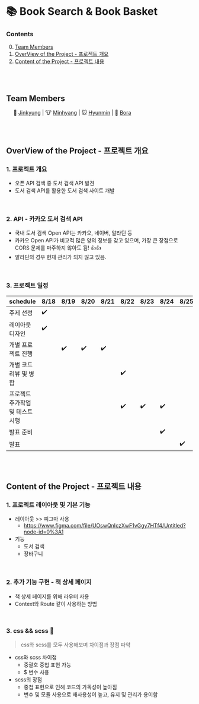 # :books: Book Search & Book Basket
### Contents
0. [Team Members](#team-members)
1. [OverView of the Project - 프로젝트 개요](#overview-of-the-project---프로젝트-개요)
2. [Content of the Project - 프로젝트 내용](#content-of-the-project---프로젝트-내용)

<br/><br/>

## Team Members

[Jinkyung]:https://github.com/realjinkyung
[Minhyang]:https://github.com/hmy343
[Hyunmin]:https://github.com/hyunminini
[Bora]:https://github.com/Bora0k

&nbsp;&nbsp;&nbsp;&nbsp; :tiger: [Jinkyung]   |  :cow: [Minhyang]  |  :mouse: [Hyunmin]  |  :sheep: [Bora]

<br/><br/>

## OverView of the Project - 프로젝트 개요
### 1. 프로젝트 개요
- 오픈 API 검색 중 도서 검색 API 발견
- 도서 검색 API를 활용한 도서 검색 사이트 개발
  
<br/>

### 2. API - 카카오 도서 검색 API
- 국내 도서 검색 Open API는 카카오, 네이버, 알라딘 등
- 카카오 Open API가 비교적 많은 양의 정보를 갖고 있으며, 가장 큰 장점으로 CORS 문제를 마주하지 않아도 됨! :+1::+1:
- 알라딘의 경우 현재 관리가 되지 않고 있음.
  
<br/>

### 3. 프로젝트 일정
| schedule | 8/18 | 8/19 | 8/20 | 8/21 | 8/22 | 8/23 | 8/24 | 8/25 |
| ----- | ----- | ----- | ----- | ----- | ----- | ----- | ----- | ----- | 
| 주제 선정 | :heavy_check_mark: |  |  |  |  |  |  |  |
| 레이아웃 디자인 | :heavy_check_mark: |  |  |  |  |  |  |  |
| 개별 프로젝트 진행 |  | :heavy_check_mark: | :heavy_check_mark: | :heavy_check_mark: |  |  |  |  |
| 개별 코드 리뷰 및 병합 |  |  |  |  | :heavy_check_mark: |  |  |  |
| 프로젝트 추가작업 및 테스트 시행 |  |  |  |  | :heavy_check_mark: | :heavy_check_mark: | :heavy_check_mark: |  |
| 발표 준비 |  |  |  |  |  |  | :heavy_check_mark: |  |
| 발표 |  |  |  |  |  |  |  | :heavy_check_mark: |
  
<br/><br/>

## Content of the Project - 프로젝트 내용
### 1. 프로젝트 레이아웃 및 기본 기능
- 레이아웃 >> 피그마 사용
  - https://www.figma.com/file/UOswQnIczXwF1vGgy7HTf4/Untitled?node-id=0%3A1
- 기능
  - 도서 검색
  - 장바구니

<br/>

### 2. 추가 기능 구현 - 책 상세 페이지
- 책 상세 페이지를 위해 라우터 사용
- Context와 Route 같이 사용하는 방법

<br/>

### 3. css && scss :mag_right:
> css와 scss를 모두 사용해보며 차이점과 장점 파악
- css와 scss 차이점
  - 중괄호 중첩 표현 가능
  - $ 변수 사용
- scss의 장점
  - 중첩 표현으로 인해 코드의 가독성이 높아짐
  - 변수 및 모듈 사용으로 재사용성이 높고, 유지 및 관리가 용이함
